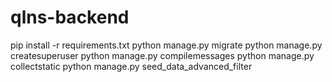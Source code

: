 # qlns-backend
pip install -r requirements.txt
python manage.py migrate
python manage.py createsuperuser
python manage.py compilemessages
python manage.py collectstatic
python manage.py seed_data_advanced_filter

